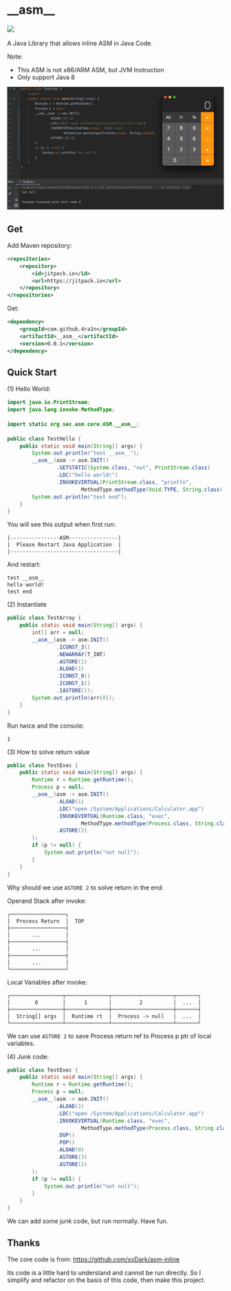 # \_\_asm\_\_

![](https://img.shields.io/badge/build-JDK8-orange)

A Java Library that allows inline ASM in Java Code.

Note: 
- This ASM is not x86/ARM ASM, but JVM Instruction
- Only support Java 8

![](img/01.jpg)

## Get

Add Maven repository:
```xml
<repositories>
    <repository>
        <id>jitpack.io</id>
        <url>https://jitpack.io</url>
    </repository>
</repositories>
```

Get:
```xml
<dependency>
    <groupId>com.github.4ra1n</groupId>
    <artifactId>__asm__</artifactId>
    <version>0.0.1</version>
</dependency>
```

## Quick Start

(1) Hello World:

```java
import java.io.PrintStream;
import java.lang.invoke.MethodType;

import static org.sec.asm.core.ASM.__asm__;

public class TestHello {
    public static void main(String[] args) {
        System.out.println("test __asm__");
        __asm__(asm -> asm.INIT()
                .GETSTATIC(System.class, "out", PrintStream.class)
                .LDC("hello world!")
                .INVOKEVIRTUAL(PrintStream.class, "println",
                        MethodType.methodType(Void.TYPE, String.class)));
        System.out.println("test end");
    }
}
```

You will see this output when first run:

```text
|----------------ASM----------------|
|  Please Restart Java Application  |
|-----------------------------------|
```

And restart:

```text
test __asm__
hello world!
test end
```

(2) Instantiate

```java
public class TestArray {
    public static void main(String[] args) {
        int[] arr = null;
        __asm__(asm -> asm.INIT()
                .ICONST_3()
                .NEWARRAY(T_INT)
                .ASTORE(1)
                .ALOAD(1)
                .ICONST_0()
                .ICONST_1()
                .IASTORE());
        System.out.println(arr[0]);
    }
}
```

Run twice and the console:

```text
1
```

(3) How to solve return value

```java
public class TestExec {
    public static void main(String[] args) {
        Runtime r = Runtime.getRuntime();
        Process p = null;
        __asm__(asm -> asm.INIT()
                .ALOAD(1)
                .LDC("open /System/Applications/Calculator.app")
                .INVOKEVIRTUAL(Runtime.class, "exec",
                        MethodType.methodType(Process.class, String.class))
                .ASTORE(2)
        );
        if (p != null) {
            System.out.println("not null");
        }
    }
}
```

Why should we use `ASTORE 2` to solve return in the end:

Operand Stack after invoke:

```text
┌──────────────────┐
│  Process Return  │  TOP
├──────────────────┤
│       ...        │
├──────────────────┤
│       ...        │
├──────────────────┤
│       ...        │
└──────────────────┘
```

Local Variables after invoke:

```text
┌─────────────────┬──────────────┬────────────────────┬───────┐
│        0        │      1       │         2          │  ...  │
├─────────────────┼──────────────┼────────────────────┼───────┤
│  String[] args  │  Runtime rt  │  Process -> null   │  ...  │
└─────────────────┴──────────────┴────────────────────┴───────┘
```

We can use `ASTORE 2` to save Process return ref to Process p ptr of local variables.

(4) Junk code:

```java
public class TestExec {
    public static void main(String[] args) {
        Runtime r = Runtime.getRuntime();
        Process p = null;
        __asm__(asm -> asm.INIT()
                .ALOAD(1)
                .LDC("open /System/Applications/Calculator.app")
                .INVOKEVIRTUAL(Runtime.class, "exec",
                        MethodType.methodType(Process.class, String.class))
                .DUP()
                .POP()
                .ALOAD(0)
                .ASTORE(3)
                .ASTORE(2)
        );
        if (p != null) {
            System.out.println("not null");
        }
    }
}
```

We can add some junk code, but run normally. Have fun.

## Thanks

The core code is from: https://github.com/xxDark/asm-inline

Its code is a little hard to understand and cannot be run directly.
So I simplify and refactor on the basis of this code, then make this project.